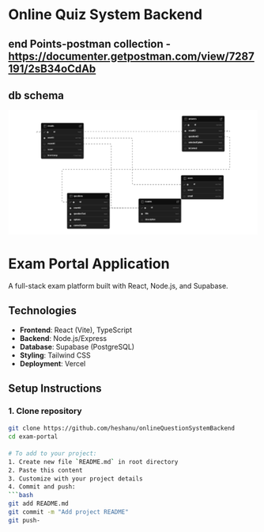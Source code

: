 # Online Quiz System Backend

## end Points-postman collection -https://documenter.getpostman.com/view/7287191/2sB34oCdAb

## db schema
<img src="https://github.com/heshanu/onlineQuestionSystemBackend/blob/master/supabase-schema-xxutmanilpptkfxcbymz.png?raw=true"/>

# Exam Portal Application

A full-stack exam platform built with React, Node.js, and Supabase.


## Technologies
- **Frontend**: React (Vite), TypeScript
- **Backend**: Node.js/Express
- **Database**: Supabase (PostgreSQL)
- **Styling**: Tailwind CSS
- **Deployment**: Vercel

## Setup Instructions

### 1. Clone repository
```bash
git clone https://github.com/heshanu/onlineQuestionSystemBackend
cd exam-portal

# To add to your project:
1. Create new file `README.md` in root directory
2. Paste this content
3. Customize with your project details
4. Commit and push:
```bash
git add README.md
git commit -m "Add project README"
git push- 


